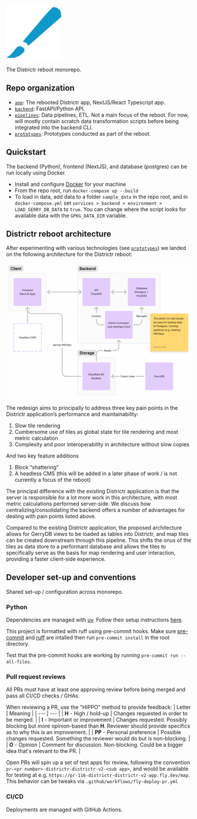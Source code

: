 <img src="docs/images/districtr-logo.svg" alt="Districtr logo" width="150"/>

The Districtr reboot monorepo.

## Repo organization

- [`app`](app/): The rebooted Districtr app, NextJS/React Typescript app.
- [`backend`](backend/): FastAPI/Python API.
- [`pipelines`](pipelines/): Data pipelines, ETL. Not a main focus of the reboot. For now, will mostly contain scratch data transformation scripts before being integrated into the backend CLI.
- [`prototypes`](prototypes/): Prototypes conducted as part of the reboot.

## Quickstart

The backend (Python), frontend (NextJS), and database (postgres) can be run locally using Docker.

- Install and configure [Docker](https://www.docker.com/) for your machine
- From the repo root, run `docker-compose up --build`
- To load in data, add data to a folder `sample_data` in the repo root, and in `docker-compose.yml` set `services > backend > environment > LOAD_GERRY_DB_DATA` to `true`. You can change where the script looks for available data with the `GPKG_DATA_DIR` variable.

## Districtr reboot architecture

After experimenting with various technologies (see [`prototypes`](prototypes/)) we landed on the following architecture for the Districtr reboot:

![Districtr architecture](docs/images/districtr-architecture.png "Districtr architecture")

The redesign aims to principally to address three key pain points in the Districtr application’s performance and maintainability:

1. Slow tile rendering
1. Cumbersome use of tiles as global state for tile rendering and most metric calculation
1. Complexity and poor interoperability in architecture without slow copies

And two key feature additions

1. Block “shattering”
1. A headless CMS (this will be added in a later phase of work / is not currently a focus of the reboot)

The principal difference with the existing Districtr application is that the server is responsible for a lot more work in this architecture, with most metric calculations performed server-side.
We discuss how centralizing/consolidating the backend offers a number of advantages for dealing with pain points listed above.

Compared to the existing Districtr application, the proposed architecture allows for GerryDB views to be loaded as tables into Districtr, and map tiles can be created downstream through this pipeline.
This shifts the onus of the tiles as data store to a performant database and allows the tiles to specifically serve as the basis for map rendering and user interaction, providing a faster client-side experience.

## Developer set-up and conventions

Shared set-up / configuration across monorepo.

### Python

Dependencies are managed with [uv](https://github.com/astral-sh/uv). Follow their setup instructions [here](https://github.com/astral-sh/uv/blob/main/README.md).

This project is formatted with ruff using pre-commit hooks. Make sure [pre-commit](https://pre-commit.com/) and [ruff](https://pypi.org/project/ruff/) are intalled then run `pre-commit install` in the root directory.

Test that the pre-commit hooks are working by running `pre-commit run --all-files`.

### Pull request reviews

All PRs must have at least one approving review before being merged and pass all CI/CD checks / GHAs.

When reviewing a PR, use the "HIPPO" method to provide feedback:
| Letter | Meaning |
| --- | --- |
| **H** - High / hold-up | Changes requested in order to be merged. |
| **I** - Important or improvement | Changes requested. Possibly blocking but more opinion-based than **H**. Reviewer should provide specifics as to why this is an improvement. |
| **PP** - Personal preference | Possible changes requested. Something the reviewer would do but is non-blocking. |
| **O** - Opinion | Comment for discussion. Non-blocking. Could be a bigger idea that's relevant to the PR. |

Open PRs will spin up a set of test apps for review, following the convention `pr-<pr number>-districtr-districtr-v2-<sub app>`, and would be available for testing at e.g. `https://pr-116-districtr-districtr-v2-app.fly.dev/map`. This behavior can be tweaks via `.github/workflows/fly-deploy-pr.yml`

### CI/CD

Deployments are managed with GitHub Actions.
